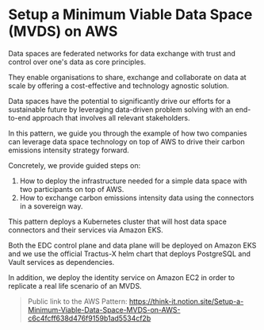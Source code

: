 # Setup a Minimum Viable Data Space (MVDS) on AWS

Data spaces are federated networks for data exchange with trust and control over one's data as core principles. 

They enable organisations to share, exchange and collaborate on data at scale by offering a cost-effective and technology agnostic solution. 

Data spaces have the potential to significantly drive our efforts for a sustainable future by leveraging data-driven problem solving with an end-to-end approach that involves all relevant stakeholders.

In this pattern, we guide you through the example of how two companies can leverage data space technology on top of AWS to drive their carbon emissions intensity strategy forward.

Concretely, we provide guided steps on:

1. How to deploy the infrastructure needed for a simple data space with two participants on top of AWS.
2. How to exchange carbon emissions intensity data using the connectors in a sovereign way.

This pattern deploys a Kubernetes cluster that will host data space connectors and their services via Amazon EKS. 

Both the EDC control plane and data plane will be deployed on Amazon EKS and we use the official Tractus-X helm chart that deploys PostgreSQL and Vault services as dependencies. 

In addition, we deploy the identity service on Amazon EC2 in order to replicate a real life scenario of an MVDS. 

> Public link to the AWS Pattern: https://think-it.notion.site/Setup-a-Minimum-Viable-Data-Space-MVDS-on-AWS-c6c4fcff638d476f9159b1ad5534cf2b